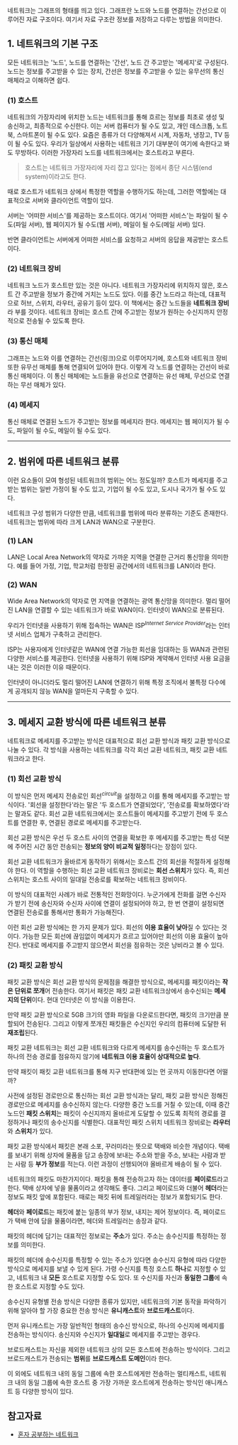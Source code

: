 네트워크는 그래프의 형태를 띄고 있다. 그래프란 노드와 노드를 연결하는 간선으로 이루어진 자료 구조이다. 여기서 자료 구조란 정보를 저장하고 다루는 방법을 의미한다.

## 1. 네트워크의 기본 구조

모든 네트워크는 '노드', 노드를 연결하는 '간선', 노드 간 주고받는 '메세지'로 구성된다. 노드는 정보를 주고받을 수 있는 장치, 간선은 정보를 주고받을 수 있는 유무선의 통신 매체라고 이해하면 쉽다.

### (1) 호스트

네트워크의 가장자리에 위치한 노드는 네트워크를 통해 흐르는 정보를 최초로 생성 및 송신하고, 최종적으로 수신한다. 이는 서버 컴퓨터가 될 수도 있고, 개인 데스크톱, 노트북, 스마트폰이 될 수도 있다. 요즘은 종류가 더 다양해져서 시계, 자동차, 냉장고, TV 등이 될 수도 있다. 우리가 일상에서 사용하는 네트워크 기기 대부분이 여기에 속한다고 봐도 무방하다. 이러한 가장자리 노드를 네트워크에서는 호스트라고 부른다.

> 호스트는 네트워크 가장자리에 자리 잡고 있다는 점에서 종단 시스템(end system)이라고도 한다.

때로 호스트가 네트워크 상에서 특정한 역할을 수행하기도 하는데, 그러한 역할에는 대표적으로 서버와 클라이언트 역할이 있다.

서버는 '어떠한 서비스'를 제공하는 호스트이다. 여기서 '어떠한 서비스'는 파일이 될 수도(파일 서버), 웹 페이지가 될 수도(웹 서버), 메일이 될 수도(메일 서버) 있다.

반면 클라이언트는 서버에게 어떠한 서비스를 요청하고 서버의 응답을 제공받는 호스트이다.

### (2) 네트워크 장비

네트워크 노드가 호스트만 있는 것은 아니다. 네트워크 가장자리에 위치하지 않은, 호스트 간 주고받을 정보가 중간에 거치는 노드도 있다. 이를 중간 노드라고 하는데, 대표적으로 허브, 스위치, 라우터, 공유기 등이 있다. 이 책에서는 중간 노드들을 **네트워크 장비**라 부를 것이다. 네트워크 장비는 호스트 간에 주고받는 정보가 원하는 수신지까지 안정적으로 전송될 수 있도록 한다.

### (3) 통신 매체

그래프는 노드와 이를 연결하는 간선(링크)으로 이루어지기에, 호스트와 네트워크 장비 또한 유무선 매체를 통해 연결되어 있어야 한다. 이렇게 각 노드를 연결하는 간선이 바로 통신 매체이다. 이 통신 매체에는 노드들을 유선으로 연결하는 유선 매체, 무선으로 연결하는 무선 매체가 있다.

### (4) 메세지

통신 매체로 연결된 노드가 주고받는 정보를 메세지라 한다. 메세지는 웹 페이지가 될 수도, 파일이 될 수도, 메일이 될 수도 있다.

---

## 2. 범위에 따른 네트워크 분류

이런 요소들이 모여 형성된 네트워크의 범위는 어느 정도일까? 호스트가 메세지를 주고받는 범위는 일반 가정이 될 수도 있고, 기업이 될 수도 있고, 도시나 국가가 될 수도 있다.

네트워크 구성 범위가 다양한 만큼, 네트워크를 범위에 따라 분류하는 기준도 존재한다. 네트워크는 범위에 따라 크게 LAN과 WAN으로 구분한다.

### (1) LAN

LAN은 Local Area Network의 약자로 가까운 지역을 연결한 근거리 통신망을 의미한다. 예를 들어 가정, 기업, 학교처럼 한정된 공간에서의 네트워크를 LAN이라 한다.

### (2) WAN

Wide Area Network의 약자로 먼 지역을 연결하는 광역 통신망을 의미한다. 멀리 떨어진 LAN을 연결할 수 있는 네트워크가 바로 WAN이다. 인터넷이 WAN으로 분류된다.

우리가 인터넷을 사용하기 위해 접속하는 WAN은 ISP$^{Internet\ Service\ Provider}$라는 인터넷 서비스 업체가 구축하고 관리한다.

ISP는 사용자에게 인터넷같은 WAN에 연결 가능한 회선을 임대하는 등 WAN과 관련된 다양한 서비스를 제공한다. 인터넷을 사용하기 위해 ISP와 계약해서 인터넷 사용 요금을 내는 것은 이러한 이유 때문이다.

인터넷이 아니더라도 멀리 떨어진 LAN에 연결하기 위해 특정 조직에서 불특정 다수에게 공개되지 않능 WAN을 얼마든지 구축할 수 있다.

---

## 3. 메세지 교환 방식에 따른 네트워크 분류

네트워크로 메세지를 주고받는 방식은 대표적으로 회선 교환 방식과 패킷 교환 방식으로 나눌 수 있다. 각 방식을 사용하는 네트워크를 각각 회선 교환 네트워크, 패킷 교환 네트워크라고 한다.

### (1) 회선 교환 방식

이 방식은 먼저 메세지 전송로인 회선$^{circuit}$을 설정하고 이를 통해 메세지를 주고받는 방식이다.
'회선을 설정한다'라는 말은 '두 호스트가 연결되었다', '전송로를 확보하였다'라는 말과도 같다.
회선 교환 네트워크에서는 호스트들이 메세지를 주고받기 전에 두 호스트를 연결한 후, 연결된 경로로 메세지를 주고받는다.

회선 교환 방식은 우선 두 호스트 사이의 연결을 확보한 후 메세지를 주고받는 특성 덕분에 주어진 시간 동안 전송되는 **정보의 양이 비교적 일정**하다는 장점이 있다.

회선 교환 네트워크가 올바르게 동작하기 위해서는 호스트 간의 회선을 적절하게 설정해야 한다.
이 역할을 수행하는 회선 교환 네트워크 장비로는 **회선 스위치**가 있다. 즉, 회선 스위치는 호스트 사이의 일대일 전송로를 확보하는 네트워크 장비이다.

이 방식의 대표적인 사례가 바로 전통적인 전화망이다.
누군가에게 전화를 걸면 수신자가 받기 전에 송신자와 수신자 사이에 연결이 설정되어야 하고, 한 번 연결이 설정되면 연결된 전송로를 통해서만 통화가 가능해진다.

이런 회선 교환 방식에는 한 가지 문제가 있다. 회선의 **이용 효율이 낮아**질 수 있다는 것이다. 가능한 모든 회선에 끊임없이 메세지가 흐르고 있어야만 회선의 이용 효율이 높아진다. 반대로 메세지를 주고받지 않으면서 회선을 점유하는 것은 낭비라고 볼 수 있다.

### (2) 패킷 교환 방식

패킷 교환 방식은 회선 교환 방식의 문제점을 해결한 방식으로, 메세지를 패킷이라는 **작은 단위로 쪼개**어 전송한다.
여기서 패킷은 패킷 교환 네트워크상에서 송수신되는 **메세지의 단위**이다. 현대 인터넷은 이 방식을 이용한다.

만약 패킷 교환 방식으로 5GB 크기의 영화 파일을 다운로드한다면, 패킷의 크기만큼 분할되어 전송된다. 그리고 이렇게 쪼개진 패킷들은 수신지인 우리의 컴퓨터에 도달한 뒤 **재조립**된다.

패킷 교환 네트워크는 회선 교환 네트워크와 다르게 메세지를 송수신하는 두 호스트가 하나의 전송 경로를 점유하지 않기에 **네트워크 이용 효율이 상대적으로 높다**.

만약 패킷이 패킷 교환 네트워크를 통해 지구 반대편에 있는 먼 곳까지 이동한다면 어떨까?

사전에 설정된 경로만으로 통신하는 회선 교환 방식과는 달리, 패킷 교환 방식은 정해진 경로만으로 메세지를 송수신하지 않는다.
다양한 중간 노드를 거칠 수 있는데, 이때 중간 노드인 **패킷 스위치**는 패킷이 수신지까지 올바르게 도달할 수 있도록 최적의 경로를 결정하거나 패킷의 송수신지를 식별한다.
대표적인 패킷 스위치 네트워크 장비로는 **라우터**와 **스위치**가 있다.

패킷 교환 방식에서 패킷은 본래 소포, 꾸러미라는 뜻으로 택배와 비슷한 개념이다.
택배를 보내기 위해 상자에 물품을 담고 송장에 보내는 주소와 받을 주소, 보내는 사람과 받는 사람 등 **부가 정보**를 적는다. 이런 과정이 선행되어야 올바르게 배송이 될 수 있다.

네트워크의 패킷도 마찬가지이다.
패킷을 통해 전송하고자 하는 데이터를 **페이로드**라고 한다. 택배 상자에 넣을 물품이라고 생각해도 좋다.
그리고 페이로드와 더불어 **헤더**라는 정보도 패킷 앞에 포함된다. 때로는 패킷 뒤에 트레일러라는 정보가 포함되기도 한다.

**헤더**와 **페이로드**는 패킷에 붙는 일종의 부가 정보, 내지는 제어 정보이다.
즉, 페이로드가 택배 안에 담을 물품이라면, 헤더와 트레일러는 송장과 같다.

패킷의 헤더에 담기는 대표적인 정보로는 **주소**가 있다. 주소는 송수신지를 특정하는 정보를 의미한다.

패킷의 헤더에 송수신지를 특정할 수 있는 주소가 있다면 송수신지 유형에 따라 다양한 방식으로 메세지를 보낼 수 있게 된다.
가령 수신지를 특정 호스트 **하나**로 지정할 수 있고, 네트워크 내 **모든** 호스트로 지정할 수도 있다. 또 수신지를 자신과 **동일한 그룹**에 속한 호스트로 지정할 수도 있다.

송수신지 유형별 전송 방식은 다양한 종류가 있지만, 네트워크의 기본 동작을 파악하기 위해 알아야 할 가장 중요한 전송 방식은 **유니캐스트**와 **브로드캐스트**이다.

먼저 유니캐스트는 가장 일반적인 형태의 송수신 방식으로, 하나의 수신지에 메세지를 전송하는 방식이다. 송신지와 수신지가 **일대일**로 메세지를 주고받는 경우다.

브로드캐스트는 자신을 제외한 네트워크 상의 모든 호스트에 전송하는 방식이다.
그리고 브로드캐스트가 전송되는 **범위**를 **브로드캐스트 도메인**이라 한다.

이 외에도 네트워크 내의 동일 그룹에 속한 호스트에게만 전송하는 멀티캐스트, 네트워크 내의 동일 그룹에 속한 호스트 중 가장 가까운 호스트에게 전송하는 방식인 애니캐스트 등 다양한 방식이 있다.

## 참고자료

- [혼자 공부하는 네트워크](https://product.kyobobook.co.kr/detail/S000212911507)